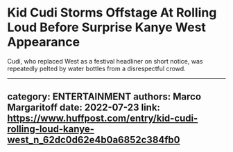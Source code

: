 # Kid Cudi Storms Offstage At Rolling Loud Before Surprise Kanye West Appearance

Cudi, who replaced West as a festival headliner on short notice, was repeatedly pelted by water bottles from a disrespectful crowd.

---
category: ENTERTAINMENT
authors: Marco Margaritoff
date: 2022-07-23
link: https://www.huffpost.com/entry/kid-cudi-rolling-loud-kanye-west_n_62dc0d62e4b0a6852c384fb0
---
